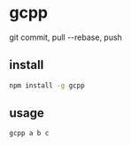 # gcpp

git commit, pull --rebase, push

## install

```sh
npm install -g gcpp
```

## usage

```sh
gcpp a b c
```
